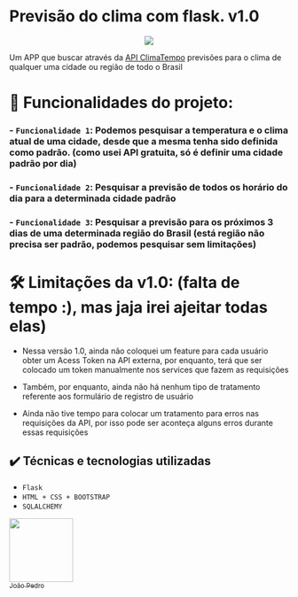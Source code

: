 # Previsão do clima com flask. v1.0 


<p align="center">
<img src="http://img.shields.io/static/v1?label=STATUS&message=EM%20DESENVOLVIMENTO&color=GREEN&style=for-the-badge">
</p>

Um APP que buscar através da [API  ClimaTempo](https://www.dropbox.com/developers/documentation/http/documentation) previsões para o clima de qualquer uma cidade ou região de todo o Brasil  

# 🔨 Funcionalidades do projeto:

### - `Funcionalidade 1`: Podemos pesquisar a temperatura e o clima atual de uma cidade, desde que a mesma tenha sido definida como padrão. (como usei API gratuita, só é definir uma cidade padrão por dia)

### - `Funcionalidade 2`:  Pesquisar a previsão de todos os horário do dia para a determinada cidade padrão

### - `Funcionalidade 3`: Pesquisar a previsão para os próximos 3 dias de uma determinada região do Brasil (está região não precisa ser padrão, podemos pesquisar sem limitações)


# 🛠️ Limitações da v1.0: (falta de tempo :), mas jaja irei ajeitar todas elas)  
- Nessa versão 1.0, ainda não coloquei um feature para cada usuário obter um Acess Token na API externa, por enquanto, terá que ser colocado um token manualmente nos services que fazem as requisições


- Também, por enquanto, ainda não há nenhum tipo de tratamento referente aos formulário de registro de usuário


- Ainda não tive tempo para colocar um tratamento para erros nas requisições da API, por isso pode ser aconteça alguns erros durante essas requisições


## ✔️ Técnicas e tecnologias utilizadas

- ``Flask``
- ``HTML + CSS + BOOTSTRAP``
- ``SQLALCHEMY ``

[<img loading="lazy" src="https://avatars.githubusercontent.com/u/88624922?v=4" width=115><br><sub>João Pedro</sub>](https://github.com/JoaoPedro8807)
